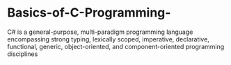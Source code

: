 # Basics-of-C-Programming-
C# is a general-purpose, multi-paradigm programming language encompassing strong typing, lexically scoped, imperative, declarative, functional, generic, object-oriented, and component-oriented programming disciplines
